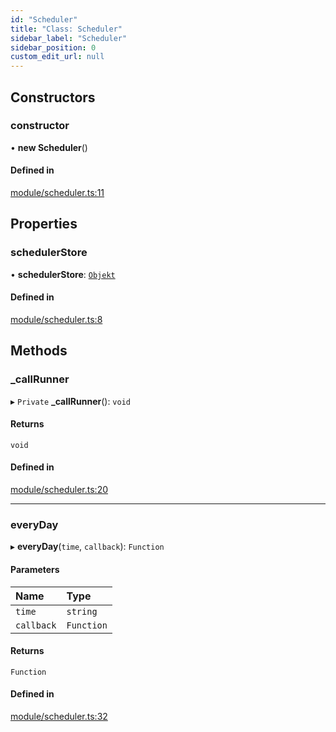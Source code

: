 ```yaml
---
id: "Scheduler"
title: "Class: Scheduler"
sidebar_label: "Scheduler"
sidebar_position: 0
custom_edit_url: null
---
```


## Constructors

### constructor

• **new Scheduler**()

#### Defined in

[module/scheduler.ts:11](https://github.com/siposdani87/sui-js/blob/cc9117e/src/module/scheduler.ts#L11)

## Properties

### schedulerStore

• **schedulerStore**: [`Objekt`](Objekt.md)

#### Defined in

[module/scheduler.ts:8](https://github.com/siposdani87/sui-js/blob/cc9117e/src/module/scheduler.ts#L8)

## Methods

### \_callRunner

▸ `Private` **_callRunner**(): `void`

#### Returns

`void`

#### Defined in

[module/scheduler.ts:20](https://github.com/siposdani87/sui-js/blob/cc9117e/src/module/scheduler.ts#L20)

___

### everyDay

▸ **everyDay**(`time`, `callback`): `Function`

#### Parameters

| Name | Type |
| :------ | :------ |
| `time` | `string` |
| `callback` | `Function` |

#### Returns

`Function`

#### Defined in

[module/scheduler.ts:32](https://github.com/siposdani87/sui-js/blob/cc9117e/src/module/scheduler.ts#L32)
